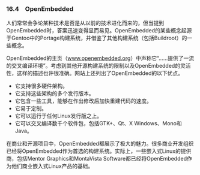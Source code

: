 ### 16.4　OpenEmbedded

人们常常会争论某种技术是否是从以前的技术进化而来的，但当提到OpenEmbedded时，答案迅速变得显而易见。OpenEmbedded的某些概念起源于Gentoo中的Portage构建系统，并借鉴了其他构建系统（包括Buildroot）的一些概念。

OpenEmbedded的主页（<a class="my_markdown" href="['http://www.openembedded.org']">www.openembedded.org</a>）中声称它“……提供了一流的交叉编译环境”。考虑到其他开源构建系统的限制以及OpenEmbedded的灵活性，这样的描述也许很准确。网站上还列出了OpenEmbedded的以下优点。

+ 它支持很多硬件架构。
+ 它支持这些架构的多个发行版本。
+ 它包含一些工具，能够在作出修改后加快重建代码的速度。
+ 它易于定制。
+ 它可以运行于任何Linux发行版之上。
+ 它可以交叉编译数千个软件包，包括GTK+、Qt、X Windows、Mono和Java。

在商业和开源项目中，OpenEmbedded都展示了极大的魅力。很多商业开发组织已经将OpenEmbedded作为首选的构建系统。实际上，一些嵌入式Linux的提供商，包括Mentor Graphics和MontaVista Software都已经将OpenEmbedded作为他们商业嵌入式Linux产品的基础。

